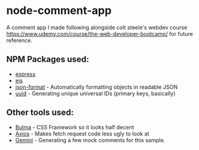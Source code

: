 # node-comment-app
A comment app I made following alongside colt steele's webdev course https://www.udemy.com/course/the-web-developer-bootcamp/ for future reference.

## NPM Packages used: 

- [express](https://www.npmjs.com/package/express)
- [ejs](https://www.npmjs.com/package/ejs)
- [json-format](https://www.npmjs.com/package/json-format) - Automatically formatting objects in readable JSON
- [uuid](https://www.npmjs.com/package/uuid) - Generating unique universal IDs (primary keys, basically)

## Other tools used:

- [Bulma](https://bulma.io/) - CSS Framework so it looks half decent
- [Axios](https://github.com/axios/axios) - Makes fetch request code less ugly to look at
- [Gemini](https://gemini.google.com/) - Generating a few mock comments for this sample.

